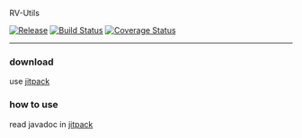 RV-Utils

[![Release](https://jitpack.io/v/Qixingchen/RV-Utils.svg?style=flat-square)](https://jitpack.io/#Qixingchen/RV-Utils)
[![Build Status](https://travis-ci.org/Qixingchen/RV-Utils.svg?branch=master)](https://travis-ci.org/Qixingchen/RV-Utils)
[![Coverage Status](https://coveralls.io/repos/github/Qixingchen/RV-Utils/badge.svg)](https://coveralls.io/github/Qixingchen/RV-Utils)

---
### download

 use [jitpack](https://jitpack.io/#Qixingchen/RV-Utils)

### how to use

read javadoc in [jitpack](https://jitpack.io/com/github/Qixingchen/RV-Utils/-SNAPSHOT/javadoc/)
